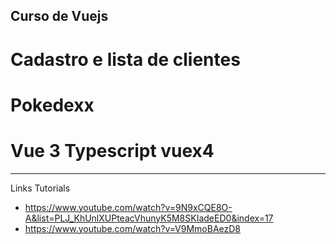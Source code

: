 ## Curso de Vuejs
# Cadastro e lista de clientes
# Pokedexx
# Vue 3 Typescript vuex4
<hr>

Links Tutorials
- https://www.youtube.com/watch?v=9N9xCQE8O-A&list=PLJ_KhUnlXUPteacVhunyK5M8SKIadeED0&index=17
- https://www.youtube.com/watch?v=V9MmoBAezD8